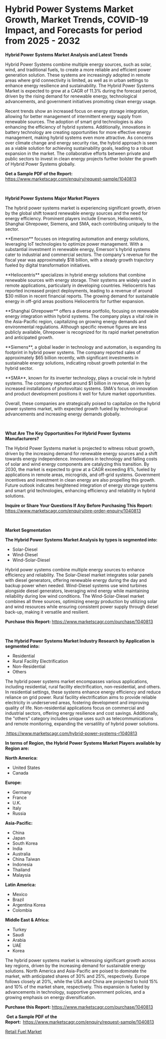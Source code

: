 <p><h1>Hybrid Power Systems Market Growth, Market Trends, COVID-19 Impact, and Forecasts for period from 2025 - 2032</h1></p><p><strong>Hybrid Power Systems Market Analysis and Latest Trends</strong></p>
<p><p>Hybrid Power Systems combine multiple energy sources, such as solar, wind, and traditional fuels, to create a more reliable and efficient power generation solution. These systems are increasingly adopted in remote areas where grid connectivity is limited, as well as in urban settings to enhance energy resilience and sustainability. The Hybrid Power Systems Market is expected to grow at a CAGR of 11.3% during the forecast period, driven by the rising demand for renewable energy, technological advancements, and government initiatives promoting clean energy usage. </p><p>Recent trends show an increased focus on energy storage integration, allowing for better management of intermittent energy supply from renewable sources. The adoption of smart grid technologies is also enhancing the efficiency of hybrid systems. Additionally, innovations in battery technology are creating opportunities for more effective energy management, making hybrid systems even more attractive. As concerns over climate change and energy security rise, the hybrid approach is seen as a viable solution for achieving sustainability goals, leading to a robust expansion in the market. The collaborative efforts between private and public sectors to invest in clean energy projects further bolster the growth of Hybrid Power Systems globally.</p></p>
<p><strong>Get a Sample PDF of the Report:&nbsp;</strong> <a href="https://www.marketscagr.com/enquiry/request-sample/1040813?utm_campaign=3019&utm_medium=2&utm_source=Github&utm_content=ia&utm_term=07042025&utm_id=hybrid-power-systems">https://www.marketscagr.com/enquiry/request-sample/1040813</a></p>
<p>&nbsp;</p>
<p><strong>Hybrid Power Systems Major Market Players</strong></p>
<p><p>The hybrid power systems market is experiencing significant growth, driven by the global shift toward renewable energy sources and the need for energy efficiency. Prominent players include Emerson, Heliocentris, Shanghai Ghrepower, Siemens, and SMA, each contributing uniquely to the sector.</p><p>**Emerson** focuses on integrating automation and energy solutions, leveraging IoT technologies to optimize power management. With a substantial investment in renewable energy, Emerson's hybrid systems cater to industrial and commercial sectors. The company's revenue for the fiscal year was approximately $18 billion, with a steady growth trajectory fueled by digital transformation initiatives.</p><p>**Heliocentris** specializes in hybrid energy solutions that combine renewable sources with energy storage. Their systems are widely used in remote applications, particularly in developing countries. Heliocentris has reported increased project deployments, leading to a revenue of around $30 million in recent financial reports. The growing demand for sustainable energy in off-grid areas positions Heliocentris for further expansion.</p><p>**Shanghai Ghrepower** offers a diverse portfolio, focusing on renewable energy integration within hybrid systems. The company plays a vital role in the Asia-Pacific region, capitalizing on growing energy demands and environmental regulations. Although specific revenue figures are less publicly available, Ghrepower is recognized for its rapid market penetration and anticipated growth.</p><p>**Siemens**, a global leader in technology and automation, is expanding its footprint in hybrid power systems. The company reported sales of approximately $65 billion recently, with significant investments in sustainable energy solutions, indicating robust growth potential in the hybrid sector.</p><p>**SMA**, known for its inverter technology, plays a crucial role in hybrid systems. The company reported around $1 billion in revenue, driven by increased installations of photovoltaic systems. SMA's focus on innovation and product development positions it well for future market opportunities.</p><p>Overall, these companies are strategically poised to capitalize on the hybrid power systems market, with expected growth fueled by technological advancements and increasing energy demands globally.</p></p>
<p>&nbsp;</p>
<p><strong>What Are The Key Opportunities For Hybrid Power Systems Manufacturers?</strong></p>
<p><p>The Hybrid Power Systems market is projected to witness robust growth, driven by the increasing demand for renewable energy sources and a shift towards energy independence. Innovations in technology and falling costs of solar and wind energy components are catalyzing this transition. By 2030, the market is expected to grow at a CAGR exceeding 8%, fueled by applications in remote areas, microgrids, and off-grid systems. Government incentives and investment in clean energy are also propelling this growth. Future outlook indicates heightened integration of energy storage systems and smart grid technologies, enhancing efficiency and reliability in hybrid solutions.</p></p>
<p><strong>Inquire or Share Your Questions If Any Before Purchasing This Report:</strong> <a href="https://www.marketscagr.com/enquiry/pre-order-enquiry/1040813?utm_campaign=3019&utm_medium=2&utm_source=Github&utm_content=ia&utm_term=07042025&utm_id=hybrid-power-systems">https://www.marketscagr.com/enquiry/pre-order-enquiry/1040813</a></p>
<p>&nbsp;</p>
<p><strong>Market Segmentation</strong></p>
<p><strong>The Hybrid Power Systems Market Analysis by types is segmented into:</strong></p>
<p><ul><li>Solar-Diesel</li><li>Wind-Diesel</li><li>Wind-Solar-Diesel</li></ul></p>
<p><p>Hybrid power systems combine multiple energy sources to enhance efficiency and reliability. The Solar-Diesel market integrates solar panels with diesel generators, offering renewable energy during the day and backup power when needed. Wind-Diesel systems use wind turbines alongside diesel generators, leveraging wind energy while maintaining reliability during low wind conditions. The Wind-Solar-Diesel market combines all three sources, optimizing energy production by utilizing solar and wind resources while ensuring consistent power supply through diesel back-up, making it versatile and resilient.</p></p>
<p><strong>Purchase this Report:&nbsp;</strong><a href="https://www.marketscagr.com/purchase/1040813?utm_campaign=3019&utm_medium=2&utm_source=Github&utm_content=ia&utm_term=07042025&utm_id=hybrid-power-systems">https://www.marketscagr.com/purchase/1040813</a></p>
<p>&nbsp;</p>
<p><strong>The Hybrid Power Systems Market Industry Research by Application is segmented into:</strong></p>
<p><ul><li>Residential</li><li>Rural Facility Electrification</li><li>Non-Residential</li><li>Others</li></ul></p>
<p><p>The hybrid power systems market encompasses various applications, including residential, rural facility electrification, non-residential, and others. In residential settings, these systems enhance energy efficiency and reduce reliance on grid power. Rural facility electrification aims to provide reliable electricity in underserved areas, fostering development and improving quality of life. Non-residential applications focus on commercial and industrial sectors, offering energy resilience and cost savings. Additionally, the "others" category includes unique uses such as telecommunications and remote monitoring, expanding the versatility of hybrid power solutions.</p></p>
<p><a href="https://www.marketscagr.com/hybrid-power-systems-r1040813?utm_campaign=3019&utm_medium=2&utm_source=Github&utm_content=ia&utm_term=07042025&utm_id=hybrid-power-systems">&nbsp;https://www.marketscagr.com/hybrid-power-systems-r1040813</a></p>
<p><strong>In terms of Region, the Hybrid Power Systems Market Players available by Region are:</strong></p>
<p>
    <p> <strong> North America: </strong>
        <ul>
            <li>United States</li>
            <li>Canada</li>
        </ul>
        </p> 
    <p> <strong> Europe: </strong>
        <ul>
            <li>Germany</li>
            <li>France</li>
            <li>U.K.</li>
            <li>Italy</li>
            <li>Russia</li>
        </ul>
        </p> 
    <p> <strong> Asia-Pacific: </strong>
        <ul>
            <li>China</li>
            <li>Japan</li>
            <li>South Korea</li>
            <li>India</li>
            <li>Australia</li>
            <li>China Taiwan</li>
            <li>Indonesia</li>
            <li>Thailand</li>
            <li>Malaysia</li>
        </ul>
        </p> 
    <p> <strong> Latin America: </strong>
        <ul>
            <li>Mexico</li>
            <li>Brazil</li>
            <li>Argentina Korea</li>
            <li>Colombia</li>
        </ul>
        </p> 
    <p> <strong> Middle East & Africa: </strong>
        <ul>
            <li>Turkey</li>
            <li>Saudi</li>
            <li>Arabia</li>
            <li>UAE</li>
            <li>Korea</li>
        </ul>
    </p>
    </p>
<p><p>The hybrid power systems market is witnessing significant growth across key regions, driven by the increasing demand for sustainable energy solutions. North America and Asia-Pacific are poised to dominate the market, with anticipated shares of 30% and 25%, respectively. Europe follows closely at 20%, while the USA and China are projected to hold 15% and 10% of the market share, respectively. This expansion is fueled by advancements in technology, supportive government policies, and a growing emphasis on energy diversification.</p></p>
<p><strong>Purchase this Report: </strong><a href="https://www.marketscagr.com/purchase/1040813?utm_campaign=3019&utm_medium=2&utm_source=Github&utm_content=ia&utm_term=07042025&utm_id=hybrid-power-systems">https://www.marketscagr.com/purchase/1040813</a></p>
<p>&nbsp;<strong>Get a Sample PDF of the Report:&nbsp;&nbsp;</strong><a href="https://www.marketscagr.com/enquiry/request-sample/1040813?utm_campaign=3019&utm_medium=2&utm_source=Github&utm_content=ia&utm_term=07042025&utm_id=hybrid-power-systems">https://www.marketscagr.com/enquiry/request-sample/1040813</a></p>
<p><strong></strong></p>
<p><p><a href="https://github.com/sapsaidamary/Market-Research-Report-List-1/blob/main/retail-fuel-market.md?utm_campaign=3019&utm_medium=2&utm_source=Github&utm_content=ia&utm_term=07042025&utm_id=hybrid-power-systems">Retail Fuel Market</a></p></p>